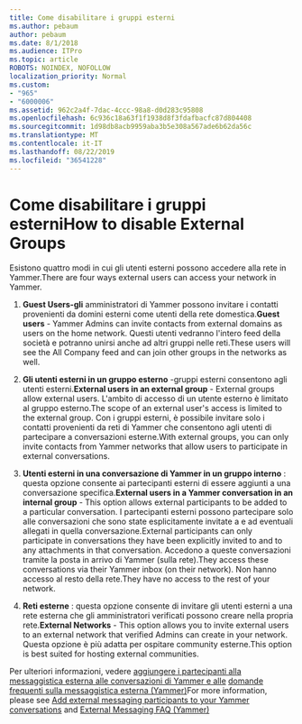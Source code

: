 ```yaml
---
title: Come disabilitare i gruppi esterni
ms.author: pebaum
author: pebaum
ms.date: 8/1/2018
ms.audience: ITPro
ms.topic: article
ROBOTS: NOINDEX, NOFOLLOW
localization_priority: Normal
ms.custom:
- "965"
- "6000006"
ms.assetid: 962c2a4f-7dac-4ccc-98a8-d0d283c95808
ms.openlocfilehash: 6c936c18a63f1f1938d8f3fdafbacfc87d804408
ms.sourcegitcommit: 1d98db8acb9959aba3b5e308a567ade6b62da56c
ms.translationtype: MT
ms.contentlocale: it-IT
ms.lasthandoff: 08/22/2019
ms.locfileid: "36541228"
---
```

# <a name="how-to-disable-external-groups"></a><span data-ttu-id="d9269-102">Come disabilitare i gruppi esterni</span><span class="sxs-lookup"><span data-stu-id="d9269-102">How to disable External Groups</span></span>

<span data-ttu-id="d9269-103">Esistono quattro modi in cui gli utenti esterni possono accedere alla rete in Yammer.</span><span class="sxs-lookup"><span data-stu-id="d9269-103">There are four ways external users can access your network in Yammer.</span></span>
  
1. <span data-ttu-id="d9269-104">**Guest Users-gli** amministratori di Yammer possono invitare i contatti provenienti da domini esterni come utenti della rete domestica.</span><span class="sxs-lookup"><span data-stu-id="d9269-104">**Guest users** - Yammer Admins can invite contacts from external domains as users on the home network.</span></span> <span data-ttu-id="d9269-105">Questi utenti vedranno l'intero feed della società e potranno unirsi anche ad altri gruppi nelle reti.</span><span class="sxs-lookup"><span data-stu-id="d9269-105">These users will see the All Company feed and can join other groups in the networks as well.</span></span>

2. <span data-ttu-id="d9269-106">**Gli utenti esterni in un gruppo esterno** -gruppi esterni consentono agli utenti esterni.</span><span class="sxs-lookup"><span data-stu-id="d9269-106">**External users in an external group** - External groups allow external users.</span></span> <span data-ttu-id="d9269-107">L'ambito di accesso di un utente esterno è limitato al gruppo esterno.</span><span class="sxs-lookup"><span data-stu-id="d9269-107">The scope of an external user's access is limited to the external group.</span></span> <span data-ttu-id="d9269-108">Con i gruppi esterni, è possibile invitare solo i contatti provenienti da reti di Yammer che consentono agli utenti di partecipare a conversazioni esterne.</span><span class="sxs-lookup"><span data-stu-id="d9269-108">With external groups, you can only invite contacts from Yammer networks that allow users to participate in external conversations.</span></span>

3. <span data-ttu-id="d9269-109">**Utenti esterni in una conversazione di Yammer in un gruppo interno** : questa opzione consente ai partecipanti esterni di essere aggiunti a una conversazione specifica.</span><span class="sxs-lookup"><span data-stu-id="d9269-109">**External users in a Yammer conversation in an internal group** - This option allows external participants to be added to a particular conversation.</span></span> <span data-ttu-id="d9269-110">I partecipanti esterni possono partecipare solo alle conversazioni che sono state esplicitamente invitate a e ad eventuali allegati in quella conversazione.</span><span class="sxs-lookup"><span data-stu-id="d9269-110">External participants can only participate in conversations they have been explicitly invited to and to any attachments in that conversation.</span></span> <span data-ttu-id="d9269-111">Accedono a queste conversazioni tramite la posta in arrivo di Yammer (sulla rete).</span><span class="sxs-lookup"><span data-stu-id="d9269-111">They access these conversations via their Yammer inbox (on their network).</span></span> <span data-ttu-id="d9269-112">Non hanno accesso al resto della rete.</span><span class="sxs-lookup"><span data-stu-id="d9269-112">They have no access to the rest of your network.</span></span>

4. <span data-ttu-id="d9269-113">**Reti esterne** : questa opzione consente di invitare gli utenti esterni a una rete esterna che gli amministratori verificati possono creare nella propria rete.</span><span class="sxs-lookup"><span data-stu-id="d9269-113">**External Networks** - This option allows you to invite external users to an external network that verified Admins can create in your network.</span></span> <span data-ttu-id="d9269-114">Questa opzione è più adatta per ospitare community esterne.</span><span class="sxs-lookup"><span data-stu-id="d9269-114">This option is best suited for hosting external communities.</span></span>

<span data-ttu-id="d9269-115">Per ulteriori informazioni, vedere [aggiungere i partecipanti alla messaggistica esterna alle conversazioni di Yammer e alle](https://support.office.com/article/add-external-messaging-participants-to-your-yammer-conversations-423653bb-86b2-4eac-9d7e-dca121f7c16c?ui=en-US&amp;rs=en-US&amp;ad=US) [domande frequenti sulla messaggistica esterna (Yammer)](https://support.office.com/article/External-messaging-FAQ-Yammer-35b59d6c-bb1c-4541-bf19-9f67d2f2b199)</span><span class="sxs-lookup"><span data-stu-id="d9269-115">For more information, please see [Add external messaging participants to your Yammer conversations](https://support.office.com/article/add-external-messaging-participants-to-your-yammer-conversations-423653bb-86b2-4eac-9d7e-dca121f7c16c?ui=en-US&amp;rs=en-US&amp;ad=US) and [External Messaging FAQ (Yammer)](https://support.office.com/article/External-messaging-FAQ-Yammer-35b59d6c-bb1c-4541-bf19-9f67d2f2b199)</span></span>
  